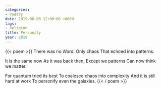```yaml
---
categories:
- Poetry
date: 2019-08-06 12:00:00 +0000
tags:
- Religion
title: Personify
year: 2019
---
```

{{< poem >}}
There was no Word.
Only chaos
That echoed into patterns.

It is the same now
As it was back then,
Except we patterns
Can now think we matter.

For quantum tried its best
To coalesce chaos into complexity
And it is still hard at work
To personify even the galaxies.
{{< / poem >}}